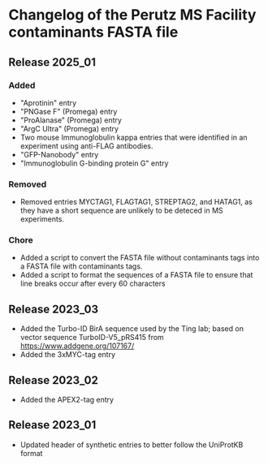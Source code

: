 # Changelog of the Perutz MS Facility contaminants FASTA file

## Release 2025_01

### Added
- "Aprotinin" entry
- "PNGase F" (Promega) entry
- "ProAlanase" (Promega) entry
- "ArgC Ultra" (Promega) entry
- Two mouse Immunoglobulin kappa entries that were identified in an experiment using anti-FLAG antibodies.
- "GFP-Nanobody" entry
- "Immunoglobulin G-binding protein G" entry

### Removed
- Removed entries MYCTAG1, FLAGTAG1, STREPTAG2, and HATAG1, as they have a short sequence are unlikely to be deteced in MS experiments.

### Chore
- Added a script to convert the FASTA file without contaminants tags into a FASTA file with contaminants tags.
- Added a script to format the sequences of a FASTA file to ensure that line breaks occur after every 60 characters

## Release 2023_03
- Added the Turbo-ID BirA sequence used by the Ting lab; based on vector sequence TurboID-V5_pRS415 from https://www.addgene.org/107167/
- Added the 3xMYC-tag entry

## Release 2023_02
- Added the APEX2-tag entry

## Release 2023_01
- Updated header of synthetic entries to better follow the UniProtKB format